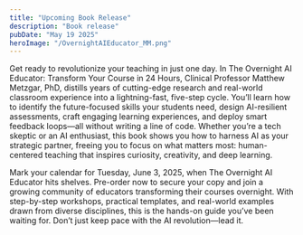 ```yaml
---
title: "Upcoming Book Release"
description: "Book release"
pubDate: "May 19 2025"
heroImage: "/OvernightAIEducator_MM.png"
---
```


Get ready to revolutionize your teaching in just one day. In The Overnight AI Educator: Transform Your Course in 24 Hours, Clinical Professor Matthew Metzgar, PhD, distills years of cutting-edge research and real-world classroom experience into a lightning-fast, five-step cycle. You’ll learn how to identify the future-focused skills your students need, design AI-resilient assessments, craft engaging learning experiences, and deploy smart feedback loops—all without writing a line of code. Whether you’re a tech skeptic or an AI enthusiast, this book shows you how to harness AI as your strategic partner, freeing you to focus on what matters most: human-centered teaching that inspires curiosity, creativity, and deep learning.

Mark your calendar for Tuesday, June 3, 2025, when The Overnight AI Educator hits shelves. Pre-order now to secure your copy and join a growing community of educators transforming their courses overnight. With step-by-step workshops, practical templates, and real-world examples drawn from diverse disciplines, this is the hands-on guide you’ve been waiting for. Don’t just keep pace with the AI revolution—lead it.

